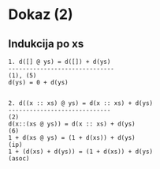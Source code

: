 # Dokaz (2)

## Indukcija po xs


    1. d([] @ ys) = d([]) + d(ys)
    ------------------------------
    (1), (5)
    d(ys) = 0 + d(ys)


    2. d((x :: xs) @ ys) = d(x :: xs) + d(ys)
    -----------------------------
    (2)
    d(x::(xs @ ys)) = d(x :: xs) + d(ys)
    (6)
    1 + d(xs @ ys) = (1 + d(xs)) + d(ys)
    (ip)
    1 + (d(xs) + d(ys)) = (1 + d(xs)) + d(ys)
    (asoc)